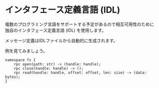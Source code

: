 # インタフェース定義言語 (IDL)

複数のプログラミング言語をサポートする予定があるので相互可用性のために
独自のインタフェース定義言語 (IDL) を使用します。

メッセージ定義はIDLファイルから自動的に生成されます。

例を見てみましょう。

```
namespace fs {
    rpc open(path: str) -> (handle: handle);
    rpc close(handle: handle) -> ();
    rpc read(handle: handle, offset: offset, len: size) -> (data: bytes);
}
```
